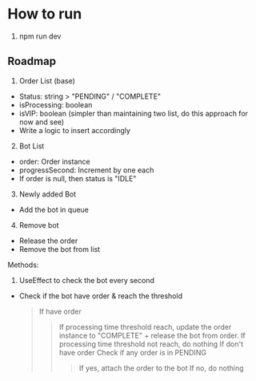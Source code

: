 # How to run

1. npm run dev

## Roadmap

1. Order List (base)

-   Status: string > "PENDING" / "COMPLETE"
-   isProcessing: boolean
-   isVIP: boolean (simpler than maintaining two list, do this approach for now and see)
-   Write a logic to insert accordingly

2. Bot List

-   order: Order instance
-   progressSecond: Increment by one each
-   If order is null, then status is "IDLE"

3. Newly added Bot

-   Add the bot in queue

4. Remove bot

-   Release the order
-   Remove the bot from list

Methods:

1. UseEffect to check the bot every second

-   Check if the bot have order & reach the threshold
    > If have order
    >
    > > If processing time threshold reach, update the order instance to "COMPLETE" + release the bot from order.
    > > If processing time threshold not reach, do nothing
    > > If don't have order
    > > Check if any order is in PENDING
    > >
    > > > If yes, attach the order to the bot
    > > > If no, do nothing
